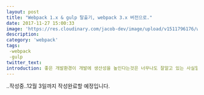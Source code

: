 ```yaml
---
layout: post
title: "Webpack 1.x & gulp 탈출기, webpack 3.x 버전으로."
date: 2017-11-27 15:00:33
image: 'https://res.cloudinary.com/jacob-dev/image/upload/v1511796176/webpack_gicpgb.png'
description:
category: 'webpack'
tags:
 -webpack
 -gulp
twitter_text:
introduction: 좋은 개발환경이 개발에 생산성을 높인다는것은 너무나도 잘알고 있는 사실일 겁니다. 여기 문제가 많은 개발환경이 있습니다. 이 문제아의 구조와 동작원리에 대해서 설명함으로 인해 문제를 찾을것입니다. 그리고 개선되는 보일러 플레이트 코드를 보게 될것 입니다. 
---
```


..작성중..12월 3일까지 작성완료할 예정입니다.
